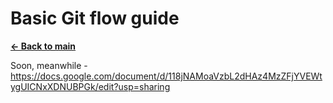 # Basic Git flow guide

[**<- Back to main**](../README.md)

Soon, meanwhile - https://docs.google.com/document/d/118jNAMoaVzbL2dHAz4MzZFjYVEWtygUICNxXDNUBPGk/edit?usp=sharing
